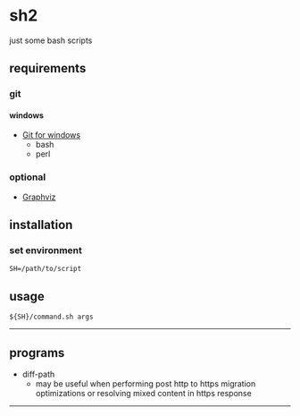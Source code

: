 # sh2

just some bash scripts

## requirements

### git
#### windows

- [Git for windows](https://git-for-windows.github.io/)
  + bash
  + perl

### optional

- [Graphviz](http://www.graphviz.org/)

## installation

### set environment

```
SH=/path/to/script
```

## usage

```
${SH}/command.sh args
```

---

## programs

- diff-path
  + may be useful when performing post http to https migration optimizations or resolving mixed content in https response

---
